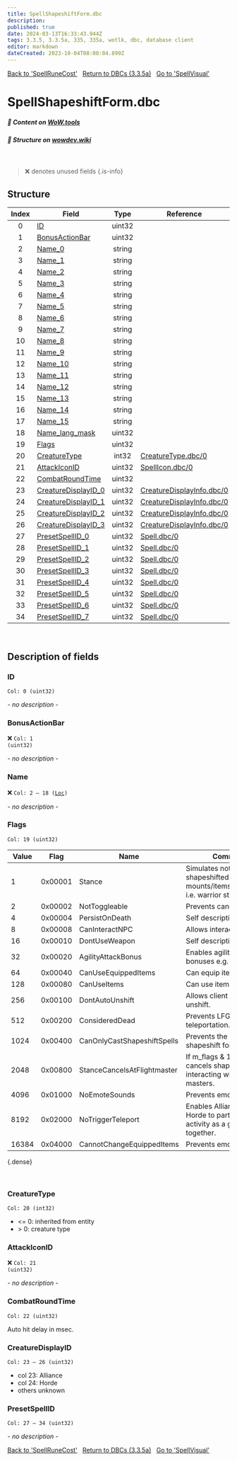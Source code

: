 ```yaml
---
title: SpellShapeshiftForm.dbc
description: 
published: true
date: 2024-03-13T16:33:43.944Z
tags: 3.3.5, 3.3.5a, 335, 335a, wotlk, dbc, database client
editor: markdown
dateCreated: 2023-10-04T08:08:04.899Z
---
```


<a href="https://trinitycore.info/files/DBC/335/spellrunecost" class="mt-5 v-btn v-btn--depressed v-btn--flat v-btn--outlined theme--light v-size--default darkblue--text text--lighten-3"><span class="v-btn__content"><i aria-hidden="true" class="v-icon notranslate v-icon--left mdi mdi-arrow-left theme--light"></i><span>Back to 'SpellRuneCost'</span></span></a>&nbsp;&nbsp;&nbsp;<a href="https://trinitycore.info/files/DBC/335/DBC" class="mt-5 v-btn v-btn--depressed v-btn--flat v-btn--outlined theme--light v-size--default darkblue--text text--lighten-3"><span class="v-btn__content"><i aria-hidden="true" class="v-icon notranslate v-icon--left mdi mdi-home-outline theme--light"></i><span>Return to DBCs (3.3.5a)</span></span></a>&nbsp;&nbsp;&nbsp;<a href="https://trinitycore.info/files/DBC/335/spellvisual" class="mt-5 v-btn v-btn--depressed v-btn--flat v-btn--outlined theme--light v-size--default darkblue--text text--lighten-3"><span class="v-btn__content"><span>Go to 'SpellVisual'</span><i aria-hidden="true" class="v-icon notranslate v-icon--right mdi mdi-arrow-right theme--light"></i></span></a>

# SpellShapeshiftForm.dbc
##### :open_book: Content on [WoW.tools](https://wow.tools/dbc/?dbc=spellshapeshiftform&build=3.3.5.12340)
##### :pencil: Structure on [wowdev.wiki](https://wowdev.wiki/DB/SpellShapeshiftForm)
&nbsp;

> :x: denotes unused fields
{.is-info}


## Structure

| Index | Field | Type | Reference |
| :---: | --- | :---: | --- |
| 0 | [ID](#id-alt) | uint32 |  |
| 1 | [BonusActionBar](#bonusactionbar) | uint32 |  |
| 2 | [Name_0](#name-alt) | string |  |
| 3 | [Name_1](#name-alt) | string |  |
| 4 | [Name_2](#name-alt) | string |  |
| 5 | [Name_3](#name-alt) | string |  |
| 6 | [Name_4](#name-alt) | string |  |
| 7 | [Name_5](#name-alt) | string |  |
| 8 | [Name_6](#name-alt) | string |  |
| 9 | [Name_7](#name-alt) | string |  |
| 10 | [Name_8](#name-alt) | string |  |
| 11 | [Name_9](#name-alt) | string |  |
| 12 | [Name_10](#name-alt) | string |  |
| 13 | [Name_11](#name-alt) | string |  |
| 14 | [Name_12](#name-alt) | string |  |
| 15 | [Name_13](#name-alt) | string |  |
| 16 | [Name_14](#name-alt) | string |  |
| 17 | [Name_15](#name-alt) | string |  |
| 18 | [Name_lang_mask](#name-alt) | uint32 |  |
| 19 | [Flags](#flags) | uint32 |  |
| 20 | [CreatureType](#creaturetype) | int32 | [CreatureType.dbc/0](/files/DBC/335/creaturetype#id-alt) |
| 21 | [AttackIconID](#attackiconid) | uint32 | [SpellIcon.dbc/0](/files/DBC/335/spellicon#id-alt) |
| 22 | [CombatRoundTime](#combatroundtime) | uint32 |  |
| 23 | [CreatureDisplayID_0](#creaturedisplayid) | uint32 | [CreatureDisplayInfo.dbc/0](/files/DBC/335/creaturedisplayinfo#id-alt) |
| 24 | [CreatureDisplayID_1](#creaturedisplayid) | uint32 | [CreatureDisplayInfo.dbc/0](/files/DBC/335/creaturedisplayinfo#id-alt) |
| 25 | [CreatureDisplayID_2](#creaturedisplayid) | uint32 | [CreatureDisplayInfo.dbc/0](/files/DBC/335/creaturedisplayinfo#id-alt) |
| 26 | [CreatureDisplayID_3](#creaturedisplayid) | uint32 | [CreatureDisplayInfo.dbc/0](/files/DBC/335/creaturedisplayinfo#id-alt) |
| 27 | [PresetSpellID_0](#presetspellid) | uint32 | [Spell.dbc/0](/files/DBC/335/spell#id-alt) |
| 28 | [PresetSpellID_1](#presetspellid) | uint32 | [Spell.dbc/0](/files/DBC/335/spell#id-alt) |
| 29 | [PresetSpellID_2](#presetspellid) | uint32 | [Spell.dbc/0](/files/DBC/335/spell#id-alt) |
| 30 | [PresetSpellID_3](#presetspellid) | uint32 | [Spell.dbc/0](/files/DBC/335/spell#id-alt) |
| 31 | [PresetSpellID_4](#presetspellid) | uint32 | [Spell.dbc/0](/files/DBC/335/spell#id-alt) |
| 32 | [PresetSpellID_5](#presetspellid) | uint32 | [Spell.dbc/0](/files/DBC/335/spell#id-alt) |
| 33 | [PresetSpellID_6](#presetspellid) | uint32 | [Spell.dbc/0](/files/DBC/335/spell#id-alt) |
| 34 | [PresetSpellID_7](#presetspellid) | uint32 | [Spell.dbc/0](/files/DBC/335/spell#id-alt) |
&nbsp;
## Description of fields

### ID <!-- {#id-alt} -->
<code>Col: 0 (uint32)</code>

*- no description -*
&nbsp;

### BonusActionBar
:x: <code>Col: 1 (uint32)</code>

*- no description -*
&nbsp;

### Name <!-- {#name-alt} -->
:x: <code>Col: 2 &ndash; 18 ([Loc](/how-to/localization))</code>

*- no description -*
&nbsp;

### Flags
<code>Col: 19 (uint32)</code>

| Value | Flag | Name | Comment |
|-------|------|------|---------|
| 1 | 0x00001 | Stance | Simulates not being shapeshifted to allow mounts/items/interactions i.e. warrior stances. |
| 2 | 0x00002 | NotToggleable | Prevents cancellation |
| 4 | 0x00004 | PersistOnDeath | Self descriptive. |
| 8 | 0x00008 | CanInteractNPC | Allows interaction |
| 16 | 0x00010 | DontUseWeapon | Self descriptive. |
| 32 | 0x00020 | AgilityAttackBonus | Enables agility AP bonuses e.g. cat form. |
| 64 | 0x00040 | CanUseEquippedItems | Can equip items. |
| 128 | 0x00080 | CanUseItems | Can use items. |
| 256 | 0x00100 | DontAutoUnshift | Allows client to auto-unshift. |
| 512 | 0x00200 | ConsideredDead | Prevents LFG teleportation. |
| 1024 | 0x00400 | CanOnlyCastShapeshiftSpells | Prevents the use of non-shapeshift form spells. |
| 2048 | 0x00800 | StanceCancelsAtFlightmaster | If m_flags & 1 != 0, cancels shapeshift when interacting with flight masters. |
| 4096 | 0x01000 | NoEmoteSounds | Prevents emote sounds. |
| 8192 | 0x02000 | NoTriggerTeleport | Enables Alliance and Horde to participate in the activity as a group together. |
| 16384 | 0x04000 | CannotChangeEquippedItems | Prevents emote sounds.  |
{.dense}

&nbsp;

### CreatureType
<code>Col: 20 (int32)</code>

* <= 0: inherited from entity
* \> 0: creature type
&nbsp;

### AttackIconID
:x: <code>Col: 21 (uint32)</code>

*- no description -*
&nbsp;

### CombatRoundTime
<code>Col: 22 (uint32)</code>

Auto hit delay in msec.
&nbsp;

### CreatureDisplayID
<code>Col: 23 &ndash; 26 (uint32)</code>

* col 23: Alliance
* col 24: Horde
* others unknown
&nbsp;

### PresetSpellID
<code>Col: 27 &ndash; 34 (uint32)</code>

*- no description -*
&nbsp;

<a href="https://trinitycore.info/files/DBC/335/spellrunecost" class="mt-5 v-btn v-btn--depressed v-btn--flat v-btn--outlined theme--light v-size--default darkblue--text text--lighten-3"><span class="v-btn__content"><i aria-hidden="true" class="v-icon notranslate v-icon--left mdi mdi-arrow-left theme--light"></i><span>Back to 'SpellRuneCost'</span></span></a>&nbsp;&nbsp;&nbsp;<a href="https://trinitycore.info/files/DBC/335/DBC" class="mt-5 v-btn v-btn--depressed v-btn--flat v-btn--outlined theme--light v-size--default darkblue--text text--lighten-3"><span class="v-btn__content"><i aria-hidden="true" class="v-icon notranslate v-icon--left mdi mdi-home-outline theme--light"></i><span>Return to DBCs (3.3.5a)</span></span></a>&nbsp;&nbsp;&nbsp;<a href="https://trinitycore.info/files/DBC/335/spellvisual" class="mt-5 v-btn v-btn--depressed v-btn--flat v-btn--outlined theme--light v-size--default darkblue--text text--lighten-3"><span class="v-btn__content"><span>Go to 'SpellVisual'</span><i aria-hidden="true" class="v-icon notranslate v-icon--right mdi mdi-arrow-right theme--light"></i></span></a>
